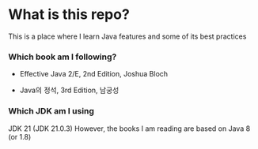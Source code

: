 # What is this repo?

This is a place where I learn Java features and some of its best practices

### Which book am I following?

* Effective Java 2/E, 2nd Edition, Joshua Bloch

* Java의 정석, 3rd Edition, 남궁성

### Which JDK am I using

JDK 21 (JDK 21.0.3)
However, the books I am reading are based on Java 8 (or 1.8)
